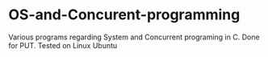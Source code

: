 # OS-and-Concurent-programming
Various programs regarding System and Concurrent programing in C.
Done for PUT.
Tested on Linux Ubuntu
